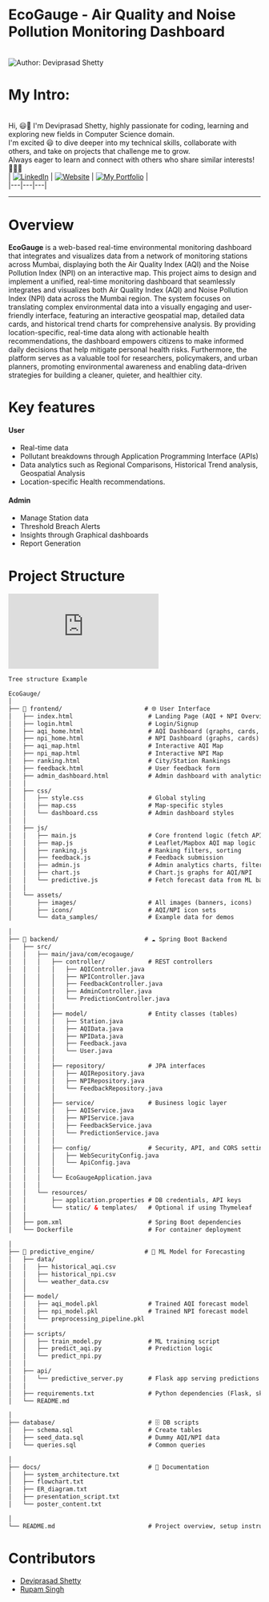 # EcoGauge - Air Quality and Noise Pollution Monitoring Dashboard

<br> ![Author: Deviprasad Shetty](https://img.shields.io/badge/Author-💫_Deviprasad%20Shetty-000000?style=for-the-badge&labelColor=white)
<br> 


# My Intro:
<br> Hi, 😃👋 I'm Deviprasad Shetty, highly passionate for coding, learning and exploring new fields in Computer Science domain. 
<br> I'm excited 😃 to dive deeper into my technical skills, collaborate with others, and take on projects that challenge me to grow. 
<br> Always eager to learn and connect with others who share similar interests! 🤗🧑‍💻
<br> 
| [![LinkedIn](https://img.shields.io/badge/LinkedIn-%230077B5?style=for-the-badge&logo=LinkedIn&logoColor=white)](https://linkedin.com/in/deviprasad-shetty-4bba49313) | [![Website](https://img.shields.io/badge/Website-indigo?style=for-the-badge&logo=About.me&logoColor=white)](https://yourwebsite.com/) | [![My Portfolio](https://img.shields.io/badge/My_Portfolio-000?style=for-the-badge&logo=GitHub&logoColor=white)](https://github.com/DeviprasadShetty9833/My_Portfolio)  |                    
|---|---|---|
<br> 

---

# Overview 

**EcoGauge** is a web-based real-time environmental monitoring dashboard that integrates and visualizes data from a network of monitoring stations across Mumbai, displaying both the Air Quality Index (AQI) and the Noise Pollution Index (NPI) on an interactive map. This project aims to design and implement a unified, real-time monitoring dashboard that seamlessly integrates and visualizes both Air Quality Index (AQI) and Noise Pollution Index (NPI) data across the Mumbai region. The system focuses on translating complex environmental data into a visually engaging and user-friendly interface, featuring an interactive geospatial map, detailed data cards, and historical trend charts for comprehensive analysis. By providing location-specific, real-time data along with actionable health recommendations, the dashboard empowers citizens to make informed daily decisions that help mitigate personal health risks. Furthermore, the platform serves as a valuable tool for researchers, policymakers, and urban planners, promoting environmental awareness and enabling data-driven strategies for building a cleaner, quieter, and healthier city.

# Key features 

#### User
- Real-time data
- Pollutant breakdowns through Application Programming Interface (APIs)
- Data analytics such as Regional Comparisons, Historical Trend analysis, Geospatial Analysis
- Location-specific Health recommendations.

#### Admin
- Manage Station data
- Threshold Breach Alerts
- Insights through Graphical dashboards
- Report Generation

# Project Structure

![Structure](https://github.com/DeviprasadShetty9833/EcoGauge/blob/54f6c85e7c478bc6f42c2846425ad186341f1bb6/assets/docs/Structure.txt)

```html
Tree structure Example

EcoGauge/
│
├── 📂 frontend/                       # 🌐 User Interface
│   ├── index.html                     # Landing Page (AQI + NPI Overview)
│   ├── login.html                     # Login/Signup
│   ├── aqi_home.html                  # AQI Dashboard (graphs, cards, facts)
│   ├── npi_home.html                  # NPI Dashboard (graphs, cards)
│   ├── aqi_map.html                   # Interactive AQI Map
│   ├── npi_map.html                   # Interactive NPI Map
│   ├── ranking.html                   # City/Station Rankings
│   ├── feedback.html                  # User feedback form
│   ├── admin_dashboard.html           # Admin dashboard with analytics
│   │
│   ├── css/
│   │   ├── style.css                  # Global styling
│   │   ├── map.css                    # Map-specific styles
│   │   └── dashboard.css              # Admin dashboard styles
│   │
│   ├── js/
│   │   ├── main.js                    # Core frontend logic (fetch APIs, UI updates)
│   │   ├── map.js                     # Leaflet/Mapbox AQI map logic
│   │   ├── ranking.js                 # Ranking filters, sorting
│   │   ├── feedback.js                # Feedback submission
│   │   ├── admin.js                   # Admin analytics charts, filters
│   │   ├── chart.js                   # Chart.js graphs for AQI/NPI
│   │   └── predictive.js              # Fetch forecast data from ML backend
│   │
│   └── assets/
│       ├── images/                    # All images (banners, icons)
│       ├── icons/                     # AQI/NPI icon sets
│       └── data_samples/              # Example data for demos

│
├── 📂 backend/                        # ☁️ Spring Boot Backend
│   ├── src/
│   │   ├── main/java/com/ecogauge/
│   │   │   ├── controller/            # REST controllers
│   │   │   │   ├── AQIController.java
│   │   │   │   ├── NPIController.java
│   │   │   │   ├── FeedbackController.java
│   │   │   │   ├── AdminController.java
│   │   │   │   └── PredictionController.java
│   │   │   │
│   │   │   ├── model/                 # Entity classes (tables)
│   │   │   │   ├── Station.java
│   │   │   │   ├── AQIData.java
│   │   │   │   ├── NPIData.java
│   │   │   │   ├── Feedback.java
│   │   │   │   └── User.java
│   │   │   │
│   │   │   ├── repository/            # JPA interfaces
│   │   │   │   ├── AQIRepository.java
│   │   │   │   ├── NPIRepository.java
│   │   │   │   └── FeedbackRepository.java
│   │   │   │
│   │   │   ├── service/               # Business logic layer
│   │   │   │   ├── AQIService.java
│   │   │   │   ├── NPIService.java
│   │   │   │   ├── FeedbackService.java
│   │   │   │   └── PredictionService.java
│   │   │   │
│   │   │   ├── config/                # Security, API, and CORS settings
│   │   │   │   ├── WebSecurityConfig.java
│   │   │   │   └── ApiConfig.java
│   │   │   │
│   │   │   └── EcoGaugeApplication.java
│   │   │
│   │   └── resources/
│   │       ├── application.properties # DB credentials, API keys
│   │       └── static/ & templates/   # Optional if using Thymeleaf
│   │
│   ├── pom.xml                        # Spring Boot dependencies
│   └── Dockerfile                     # For container deployment

│
├── 📂 predictive_engine/              # 🧠 ML Model for Forecasting
│   ├── data/
│   │   ├── historical_aqi.csv
│   │   ├── historical_npi.csv
│   │   └── weather_data.csv
│   │
│   ├── model/
│   │   ├── aqi_model.pkl              # Trained AQI forecast model
│   │   ├── npi_model.pkl              # Trained NPI forecast model
│   │   └── preprocessing_pipeline.pkl
│   │
│   ├── scripts/
│   │   ├── train_model.py             # ML training script
│   │   ├── predict_aqi.py             # Prediction logic
│   │   └── predict_npi.py
│   │
│   ├── api/
│   │   └── predictive_server.py       # Flask app serving predictions via REST API
│   │
│   ├── requirements.txt               # Python dependencies (Flask, sklearn, pandas)
│   └── README.md

│
├── database/                          # 🗄 DB scripts
│   ├── schema.sql                     # Create tables
│   ├── seed_data.sql                  # Dummy AQI/NPI data
│   └── queries.sql                    # Common queries

│
├── docs/                              # 📜 Documentation
│   ├── system_architecture.txt
│   ├── flowchart.txt
│   ├── ER_diagram.txt
│   ├── presentation_script.txt
│   └── poster_content.txt

│
└── README.md                          # Project overview, setup instructions

```



# Contributors
- [Deviprasad Shetty](https://github.com/DeviprasadShetty9833)
- [Rupam Singh](https://github.com/Rupam0990)
